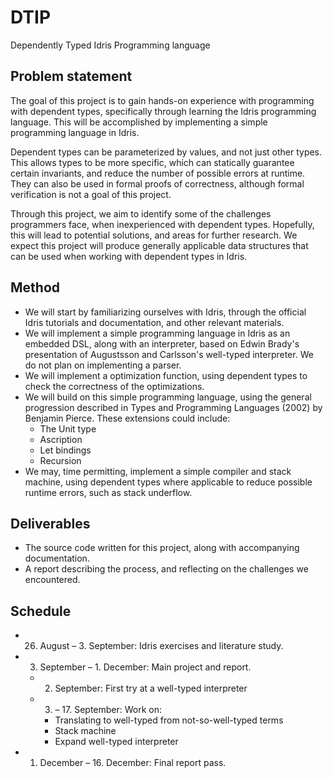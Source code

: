 DTIP
====
Dependently Typed Idris Programming language

Problem statement
-----------------
The goal of this project is to gain hands-on experience with programming with dependent types, specifically through learning the Idris programming language. This will be accomplished by implementing a simple programming language in Idris. 

Dependent types can be parameterized by values, and not just other types. This allows types to be more specific, which can statically guarantee certain invariants, and reduce the number of possible errors at runtime. They can also be used in formal proofs of correctness, although formal verification is not a goal of this project.

Through this project, we aim to identify some of the challenges programmers face, when inexperienced with dependent types. Hopefully, this will lead to potential solutions, and areas for further research. We expect this project will produce generally applicable data structures that can be used when working with dependent types in Idris.

Method
------
- We will start by familiarizing ourselves with Idris, through the official Idris tutorials and documentation, and other relevant materials.
- We will implement a simple programming language in Idris as an embedded DSL, along with an interpreter, based on Edwin Brady's presentation of Augustsson and Carlsson's well-typed interpreter. We do not plan on implementing a parser.
- We will implement a optimization function, using dependent types to check the correctness of the optimizations.
- We will build on this simple programming language, using the general progression described in Types and Programming Languages (2002) by Benjamin Pierce. These extensions could include:
    - The Unit type
    - Ascription
    - Let bindings
    - Recursion
- We may, time permitting, implement a simple compiler and stack machine, using dependent types where applicable to reduce possible runtime errors, such as stack underflow. 

Deliverables
------------
- The source code written for this project, along with accompanying documentation.
- A report describing the process, and reflecting on the challenges we encountered.

Schedule
--------
- 26. August – 3. September: Idris exercises and literature study.
- 3. September – 1. December: Main project and report.
    - 2. September: First try at a well-typed interpreter
    - 3. – 17. September: Work on:
	    - Translating to well-typed from not-so-well-typed terms
		- Stack machine
		- Expand well-typed interpreter
- 1. December – 16. December: Final report pass.

